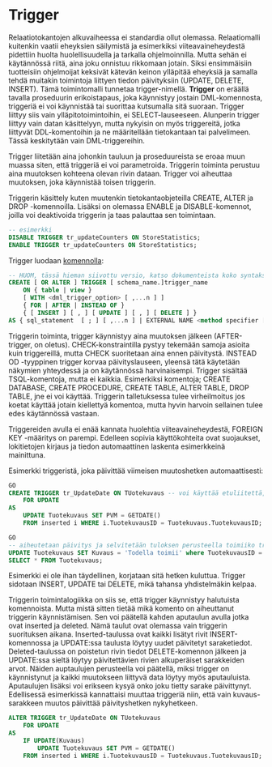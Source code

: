 # Trigger

Relaatiotokantojen alkuvaiheessa ei standardia ollut olemassa. Relaatiomalli kuitenkin vaatii eheyksien säilymistä ja esimerkiksi viiteavaineheydestä pidettiin huolta huolellisuudella ja tarkalla ohjelmoinnilla. Mutta sehän ei käytännössä riitä, aina joku onnistuu rikkomaan jotain. Siksi ensimmäisiin tuotteisiin ohjelmoijat keksivät kätevän keinon ylläpitää eheyksiä ja samalla tehdä muitakin toimintoja liittyen tiedon päivityksiin (UPDATE, DELETE, INSERT). Tämä toimintomalli tunnetaa trigger-nimellä. 
**Trigger** on eräällä tavalla proseduurin erikoistapaus, joka käynnistyy jostain DML-komennosta, triggeriä ei voi käynnistää tai suorittaa kutsumalla sitä suoraan. Trigger liittyy siis vain ylläpitotoimintoihin, ei SELECT-lauseeseen. Alunperin trigger liittyy vain datan käsittelyyn, mutta nykyisin on myös triggereitä, jotka liittyvät DDL-komentoihin ja ne määritellään tietokantaan tai palvelimeen. Tässä keskitytään vain DML-triggereihin.

Trigger liitetään aina johonkin tauluun ja proseduureista se eroaa muun muassa siten, että triggeriä ei voi parametroida. Triggerin toiminta perustuu aina muutoksen kohteena olevan rivin dataan. Trigger voi aiheuttaa muutoksen, joka käynnistää toisen triggerin.

Triggerin käsittely kuten muutenkin tietokantaobjeteilla CREATE, ALTER ja DROP -komennoilla. Lisäksi on olemassa ENABLE ja DISABLE-komennot, joilla voi deaktivoida triggerin ja taas palauttaa sen toimintaan.

```sql
-- esimerkki
DISABLE TRIGGER tr_updateCounters ON StoreStatistics;
ENABLE TRIGGER tr_updateCounters ON StoreStatistics;
```

Trigger luodaan [komennolla](https://learn.microsoft.com/en-us/sql/t-sql/statements/create-trigger-transact-sql?view=sql-server-ver16):
```sql
-- HUOM, tässä hieman siivottu versio, katso dokumenteista koko syntaksi
CREATE [ OR ALTER ] TRIGGER [ schema_name.]trigger_name   
    ON { table | view }   
    [ WITH <dml_trigger_option> [ ,...n ] ]  
    { FOR | AFTER | INSTEAD OF }   
    { [ INSERT ] [ , ] [ UPDATE ] [ , ] [ DELETE ] }   
AS { sql_statement  [ ; ] [ ,...n ] | EXTERNAL NAME <method specifier [ ; ] > }  
```

Triggerin toiminta, trigger käynnistyy aina muutoksen jälkeen (AFTER-trigger, on oletus). CHECK-konstraintilla pystyy tekemään samoja asioita kuin triggereillä, mutta CHECK suoritetaan aina ennen päivitystä. INSTEAD OD -tyyppinen trigger korvaa päivityslauseen, yleensä tätä käytetään näkymien yhteydessä ja on käytännössä harvinaisempi. Trigger sisältää TSQL-komentoja, mutta ei kaikkia. Esimerkiksi komentoja; CREATE DATABASE, CREATE PROCEDURE, CREATE TABLE, ALTER TABLE, DROP TABLE, jne ei voi käyttää. Triggerin talletuksessa tulee virheilmoitus jos koetat käyttää jotain kiellettyä komentoa, mutta hyvin harvoin sellainen tulee edes käytännössä vastaan.

Triggereiden avulla ei enää kannata huolehtia viiteavaineheydestä, FOREIGN KEY -määritys on parempi. Edelleen sopivia käyttökohteita ovat suojaukset, lokitietojen kirjaus ja tiedon automaattinen laskenta esimerkkeinä mainittuna.

Esimerkki triggeristä, joka päivittää viimeisen muutoshetken automaattisesti:
```sql
GO
CREATE TRIGGER tr_UpdateDate ON TUotekuvaus -- voi käyttää etuliitettä, vrt. avaimet ja indeksit 
	FOR UPDATE
AS
	UPDATE Tuotekuvaus SET PVM = GETDATE() 
	FROM inserted i WHERE i.TuotekuvausID = Tuotekuvaus.TuotekuvausID;

GO
-- aiheutetaan päivitys ja selvitetään tuloksen perusteella toimiiko trigger
UPDATE Tuotekuvaus SET Kuvaus = 'Todella toimii' where TuotekuvausID = 1;
SELECT * FROM Tuotekuvaus;
```
Esimerkki ei ole ihan täydellinen, korjataan sitä hetken kuluttua. Trigger sidotaan INSERT, UPDATE tai DELETE, mikä tahansa yhdistelmäkin kelpaa. 

Triggerin toimintalogiikka on siis se, että trigger käynnistyy halutuista komennoista. Mutta mistä sitten tietää mikä komento on aiheuttanut triggerin käynnistämisen. Sen voi päätellä kahden aputaulun avulla jotka ovat inserted ja deleted. Nämä taulut ovat olemassa vain triggerin suorituksen aikana. Inserted-taulussa ovat kaikki lisätyt rivit INSERT-komennossa ja UPDATE:ssa taulusta löytyy uudet päivitetyt saraketiedot. Deleted-taulussa on poistetun rivin tiedot DELETE-komennon jälkeen ja UPDATE:ssa sieltä löytyy päivitettävien rivien alkuperäiset sarakkeiden arvot. Näiden auptaulujen perusteella voi päätellä, miksi trigger on käynnistynut ja kaikki muutokseen liittyvä data löytyy myös aputauluista.
Aputaulujen lisäksi voi erikseen kysyä onko joku tietty sarake päivittynyt. Edellisessä esimerkissä kannattaisi muuttaa triggeriä niin, että vain kuvaus-sarakkeen muutos päivittää päivityshetken nykyhetkeen.

```sql
ALTER TRIGGER tr_UpdateDate ON TUotekuvaus
	FOR UPDATE
AS
	IF UPDATE(Kuvaus)
		UPDATE Tuotekuvaus SET PVM = GETDATE() 
	FROM inserted i WHERE i.TuotekuvausID = Tuotekuvaus.TuotekuvausID;
```


